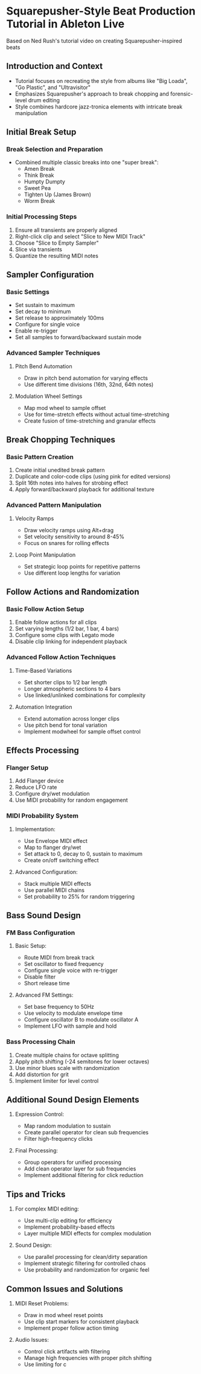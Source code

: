 # Squarepusher-Style Beat Production Tutorial in Ableton Live
Based on Ned Rush's tutorial video on creating Squarepusher-inspired beats

## Introduction and Context
- Tutorial focuses on recreating the style from albums like "Big Loada", "Go Plastic", and "Ultravisitor"
- Emphasizes Squarepusher's approach to break chopping and forensic-level drum editing
- Style combines hardcore jazz-tronica elements with intricate break manipulation

## Initial Break Setup
### Break Selection and Preparation
- Combined multiple classic breaks into one "super break":
  - Amen Break
  - Think Break
  - Humpty Dumpty
  - Sweet Pea
  - Tighten Up (James Brown)
  - Worm Break

### Initial Processing Steps
1. Ensure all transients are properly aligned
2. Right-click clip and select "Slice to New MIDI Track"
3. Choose "Slice to Empty Sampler"
4. Slice via transients
5. Quantize the resulting MIDI notes

## Sampler Configuration
### Basic Settings
- Set sustain to maximum
- Set decay to minimum
- Set release to approximately 100ms
- Configure for single voice
- Enable re-trigger
- Set all samples to forward/backward sustain mode

### Advanced Sampler Techniques
1. Pitch Bend Automation
   - Draw in pitch bend automation for varying effects
   - Use different time divisions (16th, 32nd, 64th notes)

2. Modulation Wheel Settings
   - Map mod wheel to sample offset
   - Use for time-stretch effects without actual time-stretching
   - Create fusion of time-stretching and granular effects

## Break Chopping Techniques

### Basic Pattern Creation
1. Create initial unedited break pattern
2. Duplicate and color-code clips (using pink for edited versions)
3. Split 16th notes into halves for strobing effect
4. Apply forward/backward playback for additional texture

### Advanced Pattern Manipulation
1. Velocity Ramps
   - Draw velocity ramps using Alt+drag
   - Set velocity sensitivity to around 8-45%
   - Focus on snares for rolling effects

2. Loop Point Manipulation
   - Set strategic loop points for repetitive patterns
   - Use different loop lengths for variation

## Follow Actions and Randomization
### Basic Follow Action Setup
1. Enable follow actions for all clips
2. Set varying lengths (1/2 bar, 1 bar, 4 bars)
3. Configure some clips with Legato mode
4. Disable clip linking for independent playback

### Advanced Follow Action Techniques
1. Time-Based Variations
   - Set shorter clips to 1/2 bar length
   - Longer atmospheric sections to 4 bars
   - Use linked/unlinked combinations for complexity

2. Automation Integration
   - Extend automation across longer clips
   - Use pitch bend for tonal variation
   - Implement modwheel for sample offset control

## Effects Processing

### Flanger Setup
1. Add Flanger device
2. Reduce LFO rate
3. Configure dry/wet modulation
4. Use MIDI probability for random engagement

### MIDI Probability System
1. Implementation:
   - Use Envelope MIDI effect
   - Map to flanger dry/wet
   - Set attack to 0, decay to 0, sustain to maximum
   - Create on/off switching effect

2. Advanced Configuration:
   - Stack multiple MIDI effects
   - Use parallel MIDI chains
   - Set probability to 25% for random triggering

## Bass Sound Design
### FM Bass Configuration
1. Basic Setup:
   - Route MIDI from break track
   - Set oscillator to fixed frequency
   - Configure single voice with re-trigger
   - Disable filter
   - Short release time

2. Advanced FM Settings:
   - Set base frequency to 50Hz
   - Use velocity to modulate envelope time
   - Configure oscillator B to modulate oscillator A
   - Implement LFO with sample and hold

### Bass Processing Chain
1. Create multiple chains for octave splitting
2. Apply pitch shifting (-24 semitones for lower octaves)
3. Use minor blues scale with randomization
4. Add distortion for grit
5. Implement limiter for level control

## Additional Sound Design Elements
1. Expression Control:
   - Map random modulation to sustain
   - Create parallel operator for clean sub frequencies
   - Filter high-frequency clicks

2. Final Processing:
   - Group operators for unified processing
   - Add clean operator layer for sub frequencies
   - Implement additional filtering for click reduction

## Tips and Tricks
1. For complex MIDI editing:
   - Use multi-clip editing for efficiency
   - Implement probability-based effects
   - Layer multiple MIDI effects for complex modulation

2. Sound Design:
   - Use parallel processing for clean/dirty separation
   - Implement strategic filtering for controlled chaos
   - Use probability and randomization for organic feel

## Common Issues and Solutions
1. MIDI Reset Problems:
   - Draw in mod wheel reset points
   - Use clip start markers for consistent playback
   - Implement proper follow action timing

2. Audio Issues:
   - Control click artifacts with filtering
   - Manage high frequencies with proper pitch shifting
   - Use limiting for c
